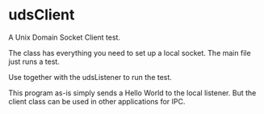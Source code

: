 # udsClient

A Unix Domain Socket Client test.

The class has everything you need to set up a local socket. 
The main file just runs a test.

Use together with the udsListener to run the test.

This program as-is simply sends a Hello World to the local listener.
But the client class can be used in other applications for IPC.

